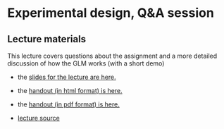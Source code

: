 # Experimental design, Q&A session

## Lecture materials

This lecture covers questions about the assignment and a more detailed discussion of how the GLM works (with a short demo)

- the <a href="lecture.html" target="_new">slides for the lecture are here.</a>
- the <a href="schluppeck-06-handout.html">handout (in html format) is here.</a> 
- the <a href="schluppeck-06-handout.pdf">handout (in pdf format) is here.</a> 

- [lecture source](lecture.qmd)
